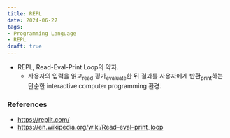 ```yaml
---
title: REPL
date: 2024-06-27
tags:
- Programming Language
- REPL
draft: true
---
```



- REPL, Read-Eval-Print Loop의 약자.
    - 사용자의 입력을 읽고<sub>read</sub> 평가<sub>evaluate</sub>한 뒤 결과를 사용자에게 반환<sub>print</sub>하는 단순한 interactive computer programming 환경.


### References
- https://replit.com/
- https://en.wikipedia.org/wiki/Read–eval–print_loop
